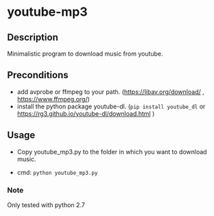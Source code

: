 # youtube-mp3
## Description
Minimalistic program to download music from youtube.
## Preconditions
- add avprobe or ffmpeg to your path. (https://libav.org/download/ , https://www.ffmpeg.org/)
- install the python package youtube-dl. (`pip install youtube_dl` or https://rg3.github.io/youtube-dl/download.html )

## Usage
- Copy youtube_mp3.py to the folder in which you want to download music.

- cmd: `python youtube_mp3.py`

### Note
Only tested with python 2.7
